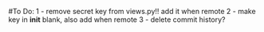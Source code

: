 #To Do:
1 - remove secret key from  views.py!! add it when remote
2 - make key in __init__ blank, also add when remote
3 - delete commit history? 



